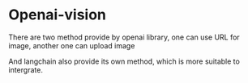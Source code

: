 # Openai-vision

There are two method provide by openai library, one can use URL for image, another one can upload image

And langchain also provide its own method, which is more suitable to intergrate.
